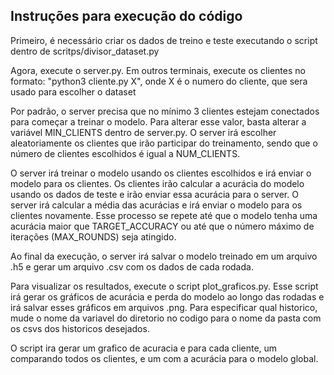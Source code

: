 ## Instruções para execução do código 

Primeiro, é necessário criar os dados de treino e teste executando o script dentro de scritps/divisor_dataset.py

Agora, execute o server.py. Em outros terminais, execute os clientes no formato: "python3 cliente.py X", onde X é o numero do cliente, que sera usado para escolher o dataset

Por padrão, o server precisa que no mínimo 3 clientes estejam conectados para começar a treinar o modelo. Para alterar esse valor, basta alterar a variável MIN_CLIENTS dentro de server.py. O server irá escolher aleatoriamente os clientes que irão participar do treinamento, sendo que o número de clientes escolhidos é igual a NUM_CLIENTS.

O server irá treinar o modelo usando os clientes escolhidos e irá enviar o modelo para os clientes. Os clientes irão calcular a acurácia do modelo usando os dados de teste e irão enviar essa acurácia para o server. O server irá calcular a média das acurácias e irá enviar o modelo para os clientes novamente. Esse processo se repete até que o modelo tenha uma acurácia maior que TARGET_ACCURACY ou até que o número máximo de iterações (MAX_ROUNDS) seja atingido.


Ao final da execução, o server irá salvar o modelo treinado em um arquivo .h5 e gerar um arquivo .csv com os dados de cada rodada.


Para visualizar os resultados, execute o script plot_graficos.py. Esse script irá gerar os gráficos de acurácia e perda do modelo ao longo das rodadas e irá salvar esses gráficos em arquivos .png. Para especificar qual historico, mude o nome da variavel do diretorio no codigo para o nome da pasta com os csvs dos historicos desejados.

O script ira gerar um grafico de acuracia e para cada cliente, um comparando todos os clientes, e um com a acurácia para o modelo global. 

